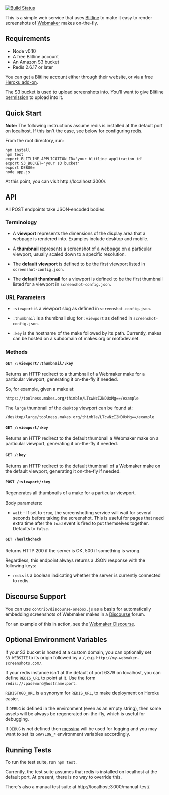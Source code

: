 [![Build Status](https://travis-ci.org/toolness/webmaker-screenshot.svg?branch=master)](https://travis-ci.org/toolness/webmaker-screenshot)

This is a simple web service that uses [Blitline][] to make it easy
to render screenshots of [Webmaker][] makes on-the-fly.

## Requirements

* Node v0.10
* A free Blitline account
* An Amazon S3 bucket
* Redis 2.6.17 or later

You can get a Blitline account either through their website, or via
a free [Heroku add-on][].

The S3 bucket is used to upload screenshots into. You'll want to
give Blitline [permission][] to upload into it.

## Quick Start

**Note:** The following instructions assume redis is installed at
the default port on localhost. If this isn't the case, see below
for configuring redis.

From the root directory, run:

```
npm install
npm test
export BLITLINE_APPLICATION_ID='your blitline application id'
export S3_BUCKET='your s3 bucket'
export DEBUG=
node app.js
```

At this point, you can visit http://localhost:3000/.

## API

All POST endpoints take JSON-encoded bodies.

### Terminology

* A **viewport** represents the dimensions of the display area
  that a webpage is rendered into. Examples include desktop
  and mobile.

* A **thumbnail** represents a screenshot of a webpage on a
  particular viewport, usually scaled down to a specific
  resolution.

* The **default viewport** is defined to be the first viewport
  listed in `screenshot-config.json`.

* The **default thumbnail** for a viewport is defined to be the
  first thumbnail listed for a viewport in `screenshot-config.json`.

### URL Parameters

* `:viewport` is a viewport slug as defined in
  `screenshot-config.json`.

* `:thumbnail` is a thumbnail slug for `:viewport` as defined in
  `screenshot-config.json`.

* `:key` is the hostname of the make followed by its path. Currently,
  makes can be hosted on a subdomain of makes.org or mofodev.net.

### Methods

#### `GET /:viewport/:thumbnail/:key`

Returns an HTTP redirect to a thumbnail of a Webmaker make for a
particular viewport, generating it on-the-fly if needed.

So, for example, given a make at:

    https://toolness.makes.org/thimble/LTcwNzI2NDUxMg==/example

The `large` thumbnail of the `desktop` viewport can be found at:

```
/desktop/large/toolness.makes.org/thimble/LTcwNzI2NDUxMg==/example
```

#### `GET /:viewport/:key`

Returns an HTTP redirect to the default thumbnail a Webmaker make
on a particular viewport, generating it on-the-fly if needed.

#### `GET /:key`

Returns an HTTP redirect to the default thumbnail of a Webmaker make
on the default viewport, generating it on-the-fly if needed.

#### `POST /:viewport/:key`

Regenerates all thumbnails of a make for a particular viewport.

Body parameters:

* `wait` - If set to `true`, the screenshotting service will wait
  for several seconds before taking the screenshot. This is useful
  for pages that need extra time after the `load` event is fired
  to put themselves together. Defaults to `false`.

#### `GET /healthcheck`

Returns HTTP 200 if the server is OK, 500 if something is wrong.

Regardless, this endpoint always returns a JSON response with
the following keys:

* `redis` is a boolean indicating whether the server is currently
  connected to redis.

## Discourse Support

You can use `contrib/discourse-onebox.js` as a basis for automatically
embedding screenshots of Webmaker makes in a [Discourse][] forum.

For an example of this in action, see the [Webmaker Discourse][].

## Optional Environment Variables

If your S3 bucket is hosted at a custom domain, you can optionally
set `S3_WEBSITE` to its origin followed by a `/`, e.g.
`http://my-webmaker-screenshots.com/`.

If your redis instance isn't at the default of port 6379 on localhost,
you can define `REDIS_URL` to point at it. Use the form
`redis://:password@hostname:port`.

`REDISTOGO_URL` is a synonym for `REDIS_URL`, to make deployment on
Heroku easier.

If `DEBUG` is defined in the environment (even as an empty string),
then some assets will be always be regenerated on-the-fly, which
is useful for debugging.

If `DEBUG` is *not* defined then [messina][] will be used for logging
and you may want to set its `GRAYLOG_*` environment variables
accordingly.

## Running Tests

To run the test suite, run `npm test`.

Currently, the test suite assumes that redis is installed on
localhost at the default port. At present, there is no way to
override this.

There's also a manual test suite at http://localhost:3000/manual-test/.

  [Blitline]: http://blitline.com/
  [Webmaker]: https://webmaker.org/
  [Heroku add-on]: https://addons.heroku.com/blitline
  [permission]: http://blitline.com/docs/s3_permissions
  [Discourse]: http://discourse.org/
  [Webmaker Discourse]: http://discourse.webmaker.org/t/webmaker-screenshots/331
  [messina]: https://www.npmjs.com/package/messina
